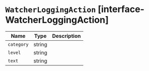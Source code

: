 # `WatcherLoggingAction` [interface-WatcherLoggingAction]

| Name | Type | Description |
| - | - | - |
| `category` | string | &nbsp; |
| `level` | string | &nbsp; |
| `text` | string | &nbsp; |
